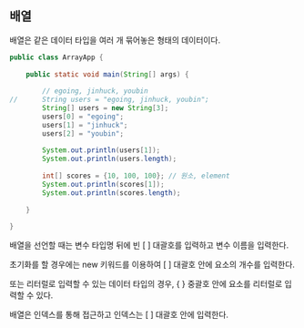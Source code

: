 ## 배열

배열은 같은 데이터 타입을 여러 개 묶어놓은 형태의 데이터이다.
 
```java
public class ArrayApp {
 
    public static void main(String[] args) {
         
        // egoing, jinhuck, youbin 
//      String users = "egoing, jinhuck, youbin";
        String[] users = new String[3];
        users[0] = "egoing";
        users[1] = "jinhuck";
        users[2] = "youbin";
         
        System.out.println(users[1]);
        System.out.println(users.length);
         
        int[] scores = {10, 100, 100}; // 원소, element
        System.out.println(scores[1]);
        System.out.println(scores.length);
 
    }
 
}
``` 

배열을 선언할 때는 변수 타입명 뒤에 빈 [ ] 대괄호를 입력하고 변수 이름을 입력한다.

초기화를 할 경우에는 new 키워드를 이용하여 [ ] 대괄호 안에 요소의 개수를 입력한다.

또는 리터럴로 입력할 수 있는 데이터 타입의 경우, { } 중괄호 안에 요소를 리터럴로 입력할 수 있다.

 

배열은 인덱스를 통해 접근하고 인덱스는 [ ] 대괄호 안에 입력한다.
